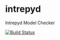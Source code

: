 
# intrepyd
Intrepyd Model Checker

[![Build Status](https://travis-ci.org/bobosoft/intrepyd.svg?branch=master)](https://travis-ci.org/bobosoft/intrepyd)
